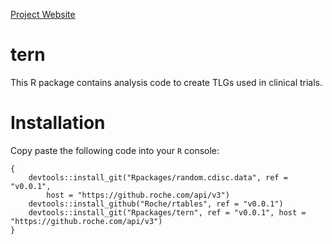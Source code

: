 
<!-- README.md is generated from README.Rmd. Please edit that file -->
[Project Website](http://pages.github.roche.com/Rpackages/tern)

tern
====

This R package contains analysis code to create TLGs used in clinical trials.

Installation
============

Copy paste the following code into your `R` console:

    {
        devtools::install_git("Rpackages/random.cdisc.data", ref = "v0.0.1", 
            host = "https://github.roche.com/api/v3")
        devtools::install_github("Roche/rtables", ref = "v0.0.1")
        devtools::install_git("Rpackages/tern", ref = "v0.0.1", host = "https://github.roche.com/api/v3")
    }
